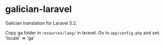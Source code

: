 # galician-laravel
Galician translation for Laravel 5.2.

Copy ga folder in `resources/lang/` in laravel. Go to `app/config.php` and set:
    'locale' => 'ga'

